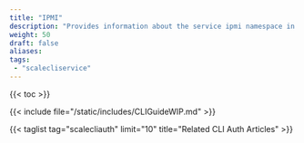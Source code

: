 ```yaml
---
title: "IPMI"
description: "Provides information about the service ipmi namespace in the TrueNAS CLI. Includes command syntax and common commands."
weight: 50
draft: false
aliases:
tags:
 - "scalecliservice"
---
```


{{< toc >}}

{{< include file="/static/includes/CLIGuideWIP.md" >}}

{{< taglist tag="scalecliauth" limit="10" title="Related CLI Auth Articles" >}}